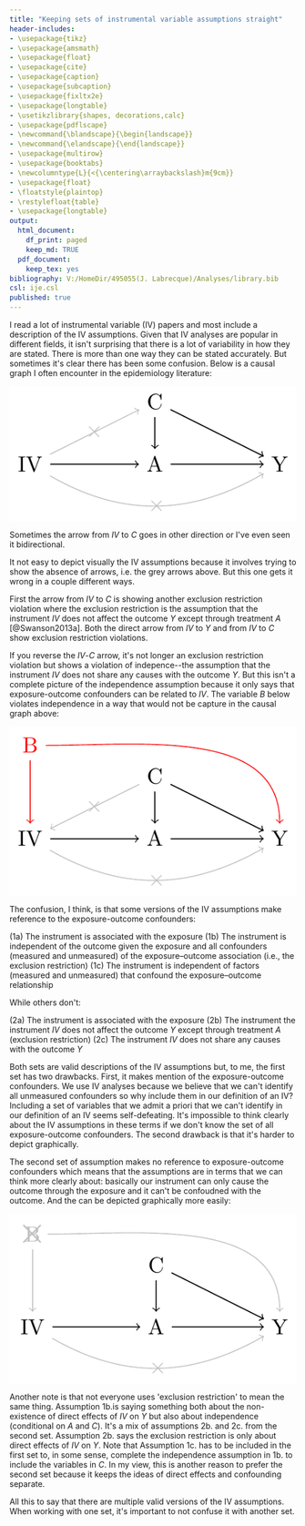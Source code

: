 ```yaml
---
title: "Keeping sets of instrumental variable assumptions straight"
header-includes:
- \usepackage{tikz}
- \usepackage{amsmath}
- \usepackage{float}
- \usepackage{cite}
- \usepackage{caption}
- \usepackage{subcaption}
- \usepackage{fixltx2e}
- \usepackage{longtable}
- \usetikzlibrary{shapes, decorations,calc}
- \usepackage{pdflscape}
- \newcommand{\blandscape}{\begin{landscape}}
- \newcommand{\elandscape}{\end{landscape}}
- \usepackage{multirow}
- \usepackage{booktabs}
- \newcolumntype{L}{<{\centering\arraybackslash}m{9cm}}
- \usepackage{float}
- \floatstyle{plaintop}
- \restylefloat{table}
- \usepackage{longtable}
output:
  html_document:
    df_print: paged
    keep_md: TRUE
  pdf_document:
    keep_tex: yes
bibliography: V:/HomeDir/495055(J. Labrecque)/Analyses/library.bib
csl: ije.csl
published: true
---
```


I read a lot of instrumental variable (IV) papers and most include a description of the IV assumptions. Given that IV analyses are popular in different fields, it isn't surprising that there is a lot of variability in how they are stated. There is more than one way they can be stated accurately. But sometimes it's clear there has been some confusion. Below is a causal graph I often encounter in the epidemiology literature:

<img src="2019-08-02-iv_assumptions_files/figure-html/unnamed-chunk-1-1.png" style="display: block; margin: auto;" />

Sometimes the arrow from $IV$ to $C$ goes in other direction or I've even seen it bidirectional.

It not easy to depict visually the IV assumptions because it involves trying to show the absence of arrows, i.e. the grey arrows above. But this one gets it wrong in a couple different ways.

First the arrow from $IV$ to $C$ is showing another exclusion restriction violation where the exclusion restriction is the assumption that the instrument $IV$ does not affect the outcome $Y$ except through treatment $A$ [@Swanson2013a]. Both the direct arrow from $IV$ to $Y$ and from $IV$ to $C$ show exclusion restriction violations.

If you reverse the $IV$-$C$ arrow, it's not longer an exclusion restriction violation but shows a violation of indepence--the assumption that the instrument $IV$ does not share any causes with the outcome $Y$. But this isn't a complete picture of the independence assumption because it only says that exposure-outcome confounders can be related to $IV$. The variable $B$ below violates independence in a way that would not be capture in the causal graph above:  


<img src="2019-08-02-iv_assumptions_files/figure-html/unnamed-chunk-2-1.png" style="display: block; margin: auto;" />


The confusion, I think, is that some versions of the IV assumptions make reference to the exposure-outcome confounders:
  
  (1a) The instrument is associated with the exposure
  (1b) The instrument is independent of the outcome given the exposure and all confounders (measured and unmeasured) of the exposure–outcome association (i.e., the exclusion restriction)
  (1c) The instrument is independent of factors (measured and unmeasured) that confound the exposure–outcome relationship
  
While others don't:

  (2a) The instrument is associated with the exposure
  (2b) The instrument the instrument $IV$ does not affect the outcome $Y$ except through treatment $A$ (exclusion restriction)
  (2c) The instrument $IV$ does not share any causes with the outcome $Y$
  
Both sets are valid descriptions of the IV assumptions but, to me, the first set has two drawbacks. First, it makes mention of the exposure-outcome confounders. We use IV analyses because we believe that we can't identify all unmeasured confounders so why include them in our definition of an IV? Including a set of variables that we admit a priori that we can't identify in our definition of an IV seems self-defeating. It's impossible to think clearly about the IV assumptions in these terms if we don't know the set of all exposure-outcome confounders. The second drawback is that it's harder to depict graphically.

The second set of assumption makes no reference to exposure-outcome confounders which means that the assumptions are in terms that we can think more clearly about: basically our instrument can only cause the outcome through the exposure and it can't be confoudned with the outcome. And the can be depicted graphically more easily:

<img src="2019-08-02-iv_assumptions_files/figure-html/unnamed-chunk-3-1.png" style="display: block; margin: auto;" />

Another note is that not everyone uses 'exclusion restriction' to mean the same thing. Assumption 1b.is saying something both about the non-existence of direct effects of $IV$ on $Y$ but also about independence (conditional on $A$ and $C$). It's a mix of assumptions 2b. and 2c. from the second set. Assumption 2b. says the exclusion restriction is only about direct effects of $IV$ on $Y$. Note that Assumption 1c. has to be included in the first set to, in some sense, complete the independence assumption in 1b. to include the variables in $C$. In my view, this is another reason to prefer the second set because it keeps the ideas of direct effects and confounding separate.

All this to say that there are multiple valid versions of the IV assumptions. When working with one set, it's important to not confuse it with another set. 



